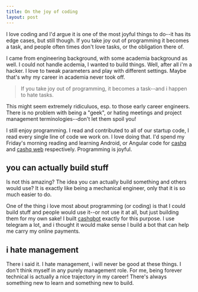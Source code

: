 ```yaml
---
title: On the joy of coding
layout: post
---
```


I love coding and I'd argue it is one of the most joyful things to do--it has its edge cases, but still though. If you take joy out of programming it becomes a task, and people often times don't love tasks, or the obligation there of.

I came from engineering background, with some academia background as well. I could not handle acdemia, I wanted to build things. Well, after all i'm a hacker. I love to tweak parameters and play with different settings. Maybe that's why my career in academia never took off.

> If you take joy out of programming, it becomes a task--and i happen to hate tasks.

This might seem extremely ridiculuos, esp. to those early career engineers. There is no problem with being a "geek", or hating meetings and project management terminologies--don't let them spoil you!

I still enjoy programming. I read and contributed to all of our startup code, I read every single line of code we work on. I love doing that. I'd spend my Friday's morning reading and learning Android, or Angular code for [cashq](https://cashq.soluspay.net) and [cashq web](https://web.soluspay.net) respectively. Programming is joyful.

## you can actually build stuff

Is not this amazing? The idea you can actually build something and others would use? It is exactly like being a mechanical engineer, only that it is so much easier to do.

One of the thing i love most about programming (or coding) is that I could build stuff and people would use it--or not use it at all, but just building them for my own sake!
I built [cashqbot](https://t.me/cashqbot) exactly for this purpose. I use telegram a lot, and i thought it would make sense I build a bot that can help me carry my online payments.

## i hate management

There i said it. I hate management, i will never be good at these things. I don't think myself in any purely management role. For me, being forever technical is actually a nice trajectory in my career! There's always something new to learn and something new to build.
